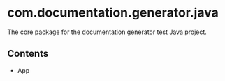 # com.documentation.generator.java

The core package for the documentation generator test Java project.

## Contents

- App

